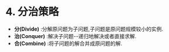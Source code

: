 # 4. 分治策略

* **分(Divide)** :分解原问题为子问题,子问题是原问题规模较小的实例.
* **治(Conquer)** :解决子问题--递归地解决或者直接求解.
* **合(Combine)** :将子问题的解合并成原问题的解.

